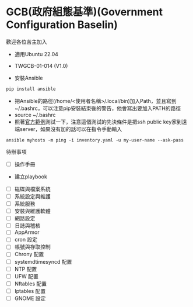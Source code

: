 # GCB(政府組態基準)(Government Configuration Baselin)
歡迎各位苦主加入
* 適用Ubuntu 22.04
* TWGCB-01-014 (V1.0)

* 安裝Ansible
```bash
pip install ansible
```
* 把Ansible的路徑(/home/<使用者名稱>/.local/bin)加入Path，並且寫到~/.bashrc，可以注意pip安裝結束後的警告，他會寫出要加入PATH的路徑
* source ~/.bashrc
* 照著[官方範例](https://docs.ansible.com/ansible/latest/getting_started/get_started_inventory.html)測試一下，注意這個測試的先決條件是把ssh public key家到遠端server，如果沒有加的話可以在指令手動輸入
```
ansible myhosts -m ping -i inventory.yaml -u my-user-name --ask-pass
```


待辦事項
- [ ] 操作手冊

* 建立playbook
- [ ] 磁碟與檔案系統  
- [ ] 系統設定與維護  
- [ ] 系統服務  
- [ ] 安裝與維護軟體  
- [ ] 網路設定  
- [ ] 日誌與稽核  
- [ ] AppArmor  
- [ ] cron 設定  
- [ ] 帳號與存取控制
- [ ] Chrony 配置 
- [ ] systemdtimesyncd 配置
- [ ] NTP 配置
- [ ] UFW 配置
- [ ] Nftables 配置
- [ ] Iptables 配置
- [ ] GNOME 設定
